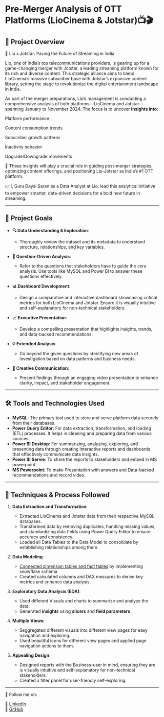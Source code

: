 # Pre-Merger Analysis of OTT Platforms (LioCinema & Jotstar)📺🎬

## 🏢 Project Overview 

🚀 Lio x Jotstar: Paving the Future of Streaming in India

Lio, one of India’s top telecommunications providers, is gearing up for a game-changing merger with Jotstar, a leading streaming platform known for its rich and diverse content. This strategic alliance aims to blend LioCinema’s massive subscriber base with Jotstar’s expansive content library, setting the stage to revolutionize the digital entertainment landscape in India.

As part of the merger preparations, Lio’s management is conducting a comprehensive analysis of both platforms—LioCinema and Jotstar—spanning January to November 2024. The focus is to uncover **insights into**:

Platform performance

Content consumption trends

Subscriber growth patterns

Inactivity behavior

Upgrade/Downgrade movements

🎯 These insights will play a crucial role in guiding post-merger strategies, optimizing content offerings, and positioning Lio-Jotstar as India’s #1 OTT platform.

📈 I, Guru Dayal Saran as a Data Analyst at Lio, lead this analytical initiative to empower smarter, data-driven decisions for a bold new future in streaming.

---

## 🎯 Project Goals  

  - **🔍 Data Understanding & Exploration**:
    - Thoroughly review the dataset and its metadata to understand structure, relationships, and key variables.

- **📑 Question-Driven Analysis**:
  - Refer to the questions that stakeholders have to guide the core analysis. Use tools like MySQL and Power BI to answer these questions effectively.

- **📊 Dashboard Development**:
  - Design a comparative and interactive dashboard showcasing critical metrics for both LioCinema and Jotstar. Ensure it is visually intuitive and self-explanatory for non-technical stakeholders.

- **📈 Executive Presentation**:
  - Develop a compelling presentation that highlights insights, trends, and data-backed recommendations.

- **💡 Extended Analysis**:
  - Go beyond the given questions by identifying new areas of investigation based on data patterns and business needs.

- **🎥 Creative Communication**:
  - Present findings through an engaging video presentation to enhance clarity, impact, and stakeholder engagement.



---

## 🛠️ Tools and Technologies Used

- **MySQL**: The primary tool used to store and serve platform data securely from their databases.
- **Power Query Editor**: For data extraction, transformation, and loading (ETL) processes. It helps in cleaning and preparing data from various sources.
- **Power BI Desktop**: For summarizing, analyzing, exploring, and presenting data through creating interactive reports and dashboards that effectively communicate data insights. 
- **Power BI Servie**: To share the reports to stakeholders and embed in MS powerpoint.
- **MS Powerpoint**: To make Presentation with answers and Data-backed recommendations and record video.

---

## 🔬 Techniques & Process Followed

1. **Data Extraction and Transformation**:
   - Extracted LioCinema and Jotstar data from their respective MySQL databases.
   - Transformed data by removing duplicates, handling missing values, and standardizing data fields using Power Query Editor to ensure accuracy and consistency.
   - Loaded all Data Tables to the Data Model to consolidate by establishing relationships among them. 

2. **Data Modeling**:
   - [Connected dimension tables and fact tables](https://github.com/SaranEranki/Pre-Merger-Analysis-Codebasics-PowerBI/blob/main/Lio_Jotstar%20Data%20Model.png) by implementing snowflake schema.
   - Created calculated columns and DAX measures to derive key metrics and enhance data analysis.

3. **Exploratory Data Analysis (EDA)**:
   - Used different Visuals and charts to summarize and analyze the data.
   - Generated **insights** using **slicers** and **field parameters** .

4. **Multiple Views**:
   - Seggregated different visuals into different view pages for easy navigation and exploring.
   - Used beautiful icons for different view pages and applied page navigation actions to them.

5. **Appealing Design**:
   - Designed reports with the Business-user in mind, ensuring they are is visually intuitive and self-explanatory for non-technical stakeholders.
   - Created a filter panel for user-friendly self-exploring.

---




🚀 Follow me on:   

🔗 [LinkedIn](https://www.linkedin.com/in/guru-dayal-saran-eranki/)   
🐙 [GitHub](https://github.com/SaranEranki)

